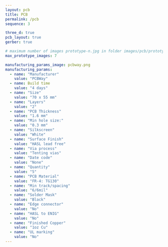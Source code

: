 ```yaml
---
layout: pcb
title: PCB
permalink: /pcb
sequence: 3

three_d: true
pcb_layout: true
gerber: true

# maximum number of images prototype-n.jpg in folder images/pcb/prototype
max_prototype_images: 7

manufacturing_params_image: pcbway.png
manufacturing_params:
  - name: "Manufacturer"
    value: "PCBWay"
  - name: Build time
    value: "4 days"
  - name: "Size"
    value: "70 x 55 mm"
  - name: "Layers"
    value: "2"
  - name: "PCB Thickness"
    value: "1.6 mm"
  - name: "Min hole size:"
    value: "0.3 mm"
  - name: "Silkscreen"
    value: "White"
  - name: "Surface Finish"
    value: "HASL lead free"
  - name: "Via process"
    value: "Tenting vias"
  - name: "Date code"
    value: "None"
  - name: "Quantity"
    value: "5"
  - name: "PCB Material"
    value: "FR-4: TG130"
  - name: "Min track/spacing"
    value: "6/6mil"
  - name: "Solder Mask"
    value: "Black"
  - name: "Edge connector"
    value: "No"
  - name: "HASL to ENIG"
    value: "No"
  - name: "Finished Copper"
    value: "1oz Cu"
  - name: "UL marking"
    value: "No"
---
```


<!-- display the comments in markdown, but not when rendered -->
<!-- markdownlint-disable MD033 -->

<!-- Steps to update hardware

Schematic in KiCad:
1. Change issue date and revision of the schematic:
    File > Page Settings > Issue Date
    File > Page Settings > Revision
1. Create a schematic PDF file `schematic.pdf`
    File > Print > Check Print sheet reference and title block > Print > Save as PDF > Title : Project name > Save in pcb/docs/schematic.pdf
1. Create a schematic PNG file `schematic.png`
    Open schematic.pdf in Preview > Format: PNG > Resolution 300 > schematic.png > images/pcb/schematic.png

PCB Layout in KiCad:
1. Change version number and date in layout Silscreen
1. Change revision and issue date of the layout:
    File > Page Settings > Issue Date
    File > Page Settings > Revision
1. Create a layout PDF file `layout.pdf`
    File > Print > Check
      - `F.Cu`, `B.Cu`,
      - `F.Paste`, `B.Paste`
      - `F.SilkScreen`, `B.SilkScreen`,
      - `F.Mask`, `B.Mask`,
      - `User.Drawings`,
      - `Edge.Cuts`,
      - `F.Courtyard`, `B.Courtyard`,
      - `F.Fab`, `B.Fab`
    > Save as PDF > Title : Project name >  Save in pcb/docs/layout.pdf
1. Create front layer screenshot of `layout-front.png`
    View > Uncheck Show Grid > Enable all Front layers > Disable F.Fab > Select Silscreen layer > Take a screenshot
1. Create back layer screenshot `layout-back.png`
    View > Uncheck Show Grid > Enable all Back layers > Disable B.Fab > Select Silscreen layer > Flip view for Back layer > Take a screenshot
1. Create screenshots of the 3D view
    - 3dview-back.png
    - 3dview-bottom.png
    - 3dview-front.png
    - 3dview-side1.png
    - 3dview-side2.png
    - 3dview-side3.png
    - 3dview-side4.png
    - 3dview-top.png
    - layout-back.png
    - layout-front.png

[Optional for manufacturing and post-manufacturing]
Gerbers: https://www.pcbway.com/blog/help_center/How_to_Generate_Gerber_and_Drill_Files_in_KiCad_7_0_ab0d12bb.html
Position file: https://www.pcbway.com/blog/help_center/Generate_Position_File_in_Kicad.html

Generate Gerbers:
1. File > "Fabrication Outputs" -> "Gerbers (.gbr)"
1. Output directory: `gerbers/`
1. Include layers:
    - F.Cu
    - B.Cu
    - F.Paste
    - B.Paste
    - F.SilkScreen
    - B.SilkScreen
    - F.Mask
    - B.Mask
    - Edge.Cuts
    - F.Courtyard
    - B.Courtyard
    - F.Fab
    - B.Fab
1. Check boxes in General Options
    - Plot reference designators
    - Check zone fills before plotting
    - Substract soldermask from silkscreen
1. Click "Plot"
1. Check the gerber files `*.gbr` in `gerbers` folder

Generate Drill Files:
1. Click "Generate Drill Files"
    1. Drill file format: Excellon > Oval holes Drill Mode: User route command (Recommended)
    1. Drill origin > Absolute
    1. Drill units > Millimeters
    1. Zeros Format > Decimal format (recommended)
    1. Map file format > Postscript
1. Click "Generate Drill Files"
1. Close the dialog
1. Check the drill files `*.drl` in `gerbers` folder

Generate Position file:
1. Place > Drill / File origin
1. File > Fabrication Outputs > Component placement (.pos)
1. Output directory: `gerbers/`
1. Click "Generate Position File"
1. Check *.pos file in `gerbers` folder

Compress and ZIP the `gerbers` folder and create a git tag with the version number.
1. Rename `gerbers` zip folder to `Project-gerbers-V1.0.0.zip`
1. Create a git tag with the version number
    ```
    git tag -a V1.0.0 -m "Release V1.0.0"
    ```
1. Push the tag to the remote repository
    ```
    git push origin V1.0.0
    ```
1. Cut a release in GitHub with the version number and attach the `Project-gerbers-V1.0.0.zip` zip file.
-->
